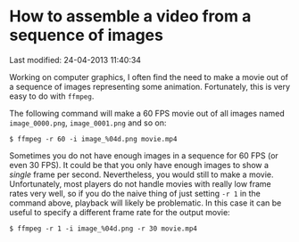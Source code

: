 # How to assemble a video from a sequence of images

Last modified: 24-04-2013 11:40:34

Working on computer graphics, I often find the need to make a movie out of a
sequence of images representing some animation. Fortunately, this is very easy
to do with `ffmpeg`.

The following command will make a 60 FPS movie out of all images named
`image_0000.png`, `image_0001.png` and so on:

	$ ffmpeg -r 60 -i image_%04d.png movie.mp4

Sometimes you do not have enough images in a sequence for 60 FPS (or even 30
FPS). It could be that you only have enough images to show a _single_ frame
per second. Nevertheless, you would still to make a movie. Unfortunately, most
players do not handle movies with really low frame rates very well, so if you
do the naive thing of just setting `-r 1` in the command above, playback will
likely be problematic. In this case it can be useful to specify a different
frame rate for the output movie:

	$ ffmpeg -r 1 -i image_%04d.png -r 30 movie.mp4
